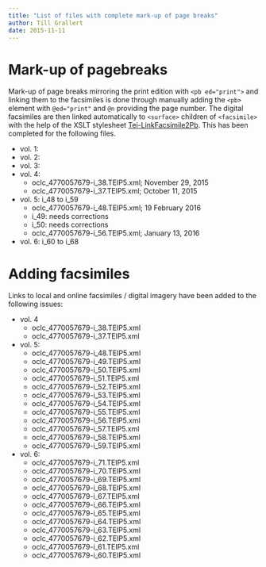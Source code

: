 ```yaml
---
title: "List of files with complete mark-up of page breaks"
author: Till Grallert
date: 2015-11-11
---
```


# Mark-up of pagebreaks

Mark-up of page breaks mirroring the print edition with `<pb ed="print">` and linking them to the facsimiles is done through manually adding the `<pb>` element with `@ed="print"` and `@n` providing the page number. The digital facsimiles are then linked automatically to `<surface>` children of `<facsimile>` with the help of the XSLT stylesheet [Tei-LinkFacsimile2Pb](xslt/Tei-LinkFacsimile2Pb.xsl). This has been completed for the following files.

- vol. 1:
- vol. 2:
- vol. 3:
- vol. 4:
    - oclc_4770057679-i_38.TEIP5.xml; November 29, 2015
    - oclc_4770057679-i_37.TEIP5.xml; October 11, 2015
- vol. 5: i_48 to i_59
    + oclc_4770057679-i_48.TEIP5.xml; 19 February 2016     
    + i_49: needs corrections
    + i_50: needs corrections
    + oclc_4770057679-i_56.TEIP5.xml; January 13, 2016
- vol. 6: i_60 to i_68


# Adding facsimiles

Links to local and online facsimiles / digital imagery have been added to the following issues:

- vol. 4
    - oclc_4770057679-i_38.TEIP5.xml
    - oclc_4770057679-i_37.TEIP5.xml
- vol. 5:
    - oclc_4770057679-i_48.TEIP5.xml
    - oclc_4770057679-i_49.TEIP5.xml
    - oclc_4770057679-i_50.TEIP5.xml
    - oclc_4770057679-i_51.TEIP5.xml
    - oclc_4770057679-i_52.TEIP5.xml
    - oclc_4770057679-i_53.TEIP5.xml
    - oclc_4770057679-i_54.TEIP5.xml
    - oclc_4770057679-i_55.TEIP5.xml
    - oclc_4770057679-i_56.TEIP5.xml
    - oclc_4770057679-i_57.TEIP5.xml
    - oclc_4770057679-i_58.TEIP5.xml
    - oclc_4770057679-i_59.TEIP5.xml
- vol. 6:
    - oclc_4770057679-i_71.TEIP5.xml
    - oclc_4770057679-i_70.TEIP5.xml
    - oclc_4770057679-i_69.TEIP5.xml
    - oclc_4770057679-i_68.TEIP5.xml
    - oclc_4770057679-i_67.TEIP5.xml
    - oclc_4770057679-i_66.TEIP5.xml
    - oclc_4770057679-i_65.TEIP5.xml
    - oclc_4770057679-i_64.TEIP5.xml
    - oclc_4770057679-i_63.TEIP5.xml
    - oclc_4770057679-i_62.TEIP5.xml
    - oclc_4770057679-i_61.TEIP5.xml
    - oclc_4770057679-i_60.TEIP5.xml
